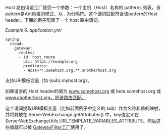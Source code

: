Host 路由谓语工厂接受一个参数：一个主机（Host）名称的 patterns 列表。该pattern是Ant风格的模式，以 . 为分隔符。这个谓词匹配符合该pattern的Host header。下面的例子配置了一个 host 路由谓词。

_Example 6. application.yml_



```plain
spring:
  cloud:
    gateway:
      routes:
      - id: host_route
        uri: https://example.org
        predicates:
        - Host=**.somehost.org,**.anotherhost.org
```



支持URI模板变量（如 {sub}.myhost.org）。

如果请求的 Host header的值为 www.somehost.org 或 beta.somehost.org 或 www.anotherhost.org，则该路由匹配。

这个谓词提取URI模板变量（比如前面例子中定义的 sub）作为名称和值的映射，并将其放在 ServerWebExchange.getAttributes() 中，key值定义在 ServerWebExchangeUtils.URI_TEMPLATE_VARIABLES_ATTRIBUTE。然后这些值就可以被 [GatewayFilter工厂](https://springdoc.cn/spring-cloud-gateway/#gateway-route-filters)使用了。

